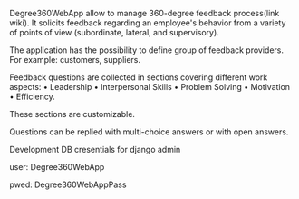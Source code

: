 Degree360WebApp allow to manage 360-degree feedback process(link wiki). It solicits feedback regarding an employee's behavior from a variety of points of view (subordinate, lateral, and supervisory).


The application has the possibility to define group of feedback providers. For example: customers, suppliers.


Feedback questions are collected in sections covering different work aspects:
  •	Leadership
  •	Interpersonal Skills
  •	Problem Solving
  •	Motivation
  •	Efficiency.

These sections are customizable.

Questions can be replied with multi-choice answers or with open answers.

Development DB cresentials for django admin

user: Degree360WebApp

pwed: Degree360WebAppPass
